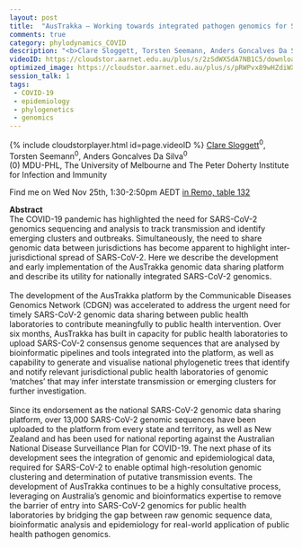 ```yaml
---
layout: post
title:  "AusTrakka – Working towards integrated pathogen genomics for SARS-CoV-2"
comments: true
category: phylodynamics_COVID
description: "<b>Clare Sloggett, Torsten Seemann, Anders Goncalves Da Silva</b><br/>The COVID-19 pandemic has highlighted the need for..."
videoID: https://cloudstor.aarnet.edu.au/plus/s/2zSdWXSdA7NB1C5/download
optimized_image: https://cloudstor.aarnet.edu.au/plus/s/pRWPvx89wHZdiWX/download
session_talk: 1
tags:
 - COVID-19
 - epidemiology
 - phylogenetics
 - genomics
---
```

{% include cloudstorplayer.html id=page.videoID %}
<u>Clare Sloggett</u><sup>0</sup>, Torsten Seemann<sup>0</sup>, Anders Goncalves Da Silva<sup>0</sup><br/>
\(0\) MDU-PHL, The University of Melbourne and The Peter Doherty Institute for Infection and Immunity

Find me on Wed Nov 25th, 1:30-2:50pm AEDT [in Remo, table 132](https://live.remo.co/e/abacbs2020-day-2/register)

<b>Abstract</b><br/>
The COVID-19 pandemic has highlighted the need for SARS-CoV-2 genomics sequencing and analysis to track transmission and identify emerging clusters and outbreaks. Simultaneously, the need to share genomic data between jurisdictions has become apparent to highlight inter-jurisdictional spread of SARS-CoV-2. Here we describe the development and early implementation of the AusTrakka genomic data sharing platform and describe its utility for nationally integrated SARS-CoV-2 genomics.<br/><br/>The development of the AusTrakka platform by the Communicable Diseases Genomics Network \(CDGN\) was accelerated to address the urgent need for timely SARS-CoV-2 genomic data sharing between public health laboratories to contribute meaningfully to public health intervention. Over six months, AusTrakka has built in capacity for public health laboratories to upload SARS-CoV-2 consensus genome sequences that are analysed by bioinformatic pipelines and tools integrated into the platform, as well as capability to generate and visualise national phylogenetic trees that identify and notify relevant jurisdictional public health laboratories of genomic ‘matches’ that may infer interstate transmission or emerging clusters for further investigation.<br/><br/>Since its endorsement as the national SARS-CoV-2 genomic data sharing platform, over 13,000 SARS-CoV-2 genomic sequences have been uploaded to the platform from every state and territory, as well as New Zealand and has been used for national reporting against the Australian National Disease Surveillance Plan for COVID-19. The next phase of its development sees the integration of genomic and epidemiological data, required for SARS-CoV-2 to enable optimal high-resolution genomic clustering and determination of putative transmission events.  The development of AusTrakka continues to be a highly consultative process, leveraging on Australia’s genomic and bioinformatics expertise to remove the barrier of entry into SARS-CoV-2 genomics for public health laboratories by bridging the gap between raw genomic sequence data, bioinformatic analysis and epidemiology for real-world application of public health pathogen genomics.
